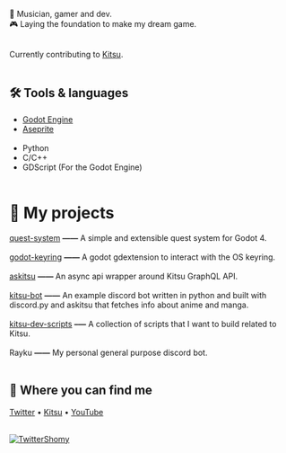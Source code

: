 🔮 Musician, gamer and dev.<br>
🎮 Laying the foundation to make my dream game. <br><br>

Currently contributing to [Kitsu](https://github.com/hummingbird-me).
<br><br>

## 🛠️ Tools & languages

* [Godot Engine](https://godotengine.org/) 
* [Aseprite](https://www.aseprite.org/)<br><br>
* Python
* C/C++
* GDScript (For the Godot Engine)<br><br>

# 📜 My projects

[quest-system](https://github.com/shomykohai/quest-system) **——** A simple and extensible quest system for Godot 4.<br><br>
[godot-keyring](https://github.com/shomykohai/godot-keyring) **——** A godot gdextension to interact with the OS keyring.<br><br>
[askitsu](https://github.com/shomykohai/askitsu) **——** An async api wrapper around Kitsu GraphQL API.<br><br>
[kitsu-bot](https://github.com/shomykohai/kitsu-bot) **——** An example discord bot written in python and built with discord.py and askitsu that fetches info about anime and manga.<br><br>
[kitsu-dev-scripts](https://github.com/shomykohai/kitsu-dev-scripts) **–—** A collection of scripts that I want to build related to Kitsu.<br><br>
Rayku **——** My personal general purpose discord bot.<br><br>

## 🔎 Where you can find me

[Twitter](https://twitter.com/shomykohai) • [Kitsu](https://kitsu.app/users/shomy) • [YouTube](https://youtube.com/@shomykohai)
<br><br>

[![TwitterShomy](https://img.shields.io/badge/-shomykohai-1DA1F2?style=flat&logo=twitter&logoColor=white&labelColor=1DA1F2)](https://twitter.com/shomykohai)
